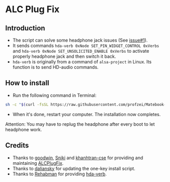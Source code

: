 # ALC Plug Fix

## Introduction
* The script can solve some headphone jack issues (See [issue#1](https://github.com/profzei/Matebook-X-Pro-2018/issues/1)).
* It sends commands `hda-verb 0xNode SET_PIN_WIDGET_CONTROL 0xVerbs` and `hda-verb 0xNode SET_UNSOLICITED_ENABLE 0xVerbs` to activate properly headphone jack and then switch it back.
* `hda-verb` is originally from a command of `alsa-project` in Linux. Its function is to send HD-audio commands.


## How to install
- Run the following command in Terminal:
```bash
sh -c "$(curl -fsSL https://raw.githubusercontent.com/profzei/Matebook-X-Pro-2018/master/ALCPlugFix/one-key-alcplugfix.sh)"
```
- When it's done, restart your computer. The installation now completes.

Attention: You may have to replug the headphone after every boot to let headphone work.


## Credits
* Thanks to [goodwin](https://github.com/goodwin), [Sniki](https://github.com/Sniki/ALCPlugFix) and [khanhtran-cse](https://github.com/khanhtran-cse/ALCPlugFix) for providing and maintaining [ALCPlugFix](https://github.com/goodwin/ALCPlugFix).
* Thanks to [daliansky](https://github.com/daliansky/XiaoMi-Pro-Hackintosh) for updating the one-key install script.
* Thanks to [Rehabman](https://github.com/RehabMan) for providing [hda-verb](https://github.com/RehabMan/EAPD-Codec-Commander).
